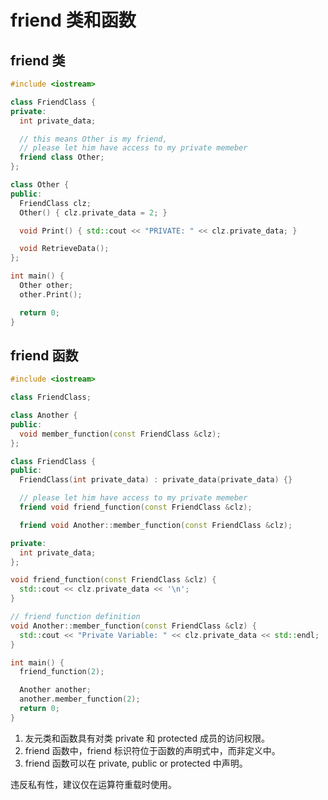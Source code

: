 ﻿# friend 类和函数

## friend 类

```cpp
#include <iostream>

class FriendClass {
private:
  int private_data;

  // this means Other is my friend,
  // please let him have access to my private memeber
  friend class Other;
};

class Other {
public:
  FriendClass clz;
  Other() { clz.private_data = 2; }

  void Print() { std::cout << "PRIVATE: " << clz.private_data; }

  void RetrieveData();
};

int main() {
  Other other;
  other.Print();

  return 0;
}
```

## friend 函数

```cpp
#include <iostream>

class FriendClass;

class Another {
public:
  void member_function(const FriendClass &clz);
};

class FriendClass {
public:
  FriendClass(int private_data) : private_data(private_data) {}

  // please let him have access to my private memeber
  friend void friend_function(const FriendClass &clz);

  friend void Another::member_function(const FriendClass &clz);

private:
  int private_data;
};

void friend_function(const FriendClass &clz) {
  std::cout << clz.private_data << '\n';
}

// friend function definition
void Another::member_function(const FriendClass &clz) {
  std::cout << "Private Variable: " << clz.private_data << std::endl;
}

int main() {
  friend_function(2);

  Another another;
  another.member_function(2);
  return 0;
}
```

1. 友元类和函数具有对类 private 和 protected 成员的访问权限。
2. friend 函数中，friend 标识符位于函数的声明式中，而非定义中。
3. friend 函数可以在 private, public or protected 中声明。

违反私有性，建议仅在运算符重载时使用。
